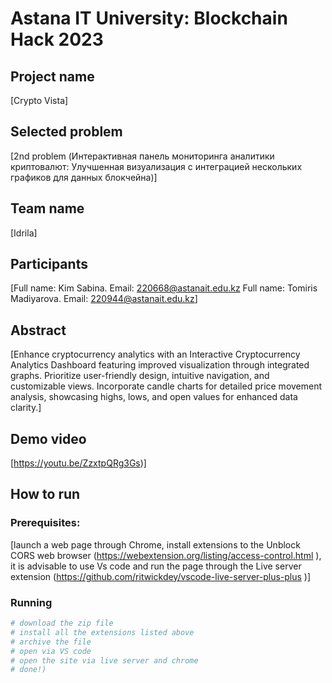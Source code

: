 # Astana IT University: Blockchain Hack 2023 

## Project name

[Crypto Vista]

## Selected problem

[2nd problem (Интерактивная панель мониторинга аналитики криптовалют: Улучшенная визуализация с интеграцией нескольких графиков для данных блокчейна)]

## Team name

[Idrila]

## Participants

[Full name: Kim Sabina. Email: 220668@astanait.edu.kz
Full name: Tomiris Madiyarova. Email: 220944@astanait.edu.kz]

## Abstract

[Enhance cryptocurrency analytics with an Interactive Cryptocurrency Analytics Dashboard featuring improved visualization through integrated graphs. Prioritize user-friendly design, intuitive navigation, and customizable views. Incorporate candle charts for detailed price movement analysis, showcasing highs, lows, and open values for enhanced data clarity.]

## Demo video

[https://youtu.be/ZzxtpQRg3Gs)]

## How to run

### Prerequisites:

[launch a web page through Chrome, install extensions to the Unblock CORS web browser (https://webextension.org/listing/access-control.html ), it is advisable to use Vs code and run the page through the Live server extension (https://github.com/ritwickdey/vscode-live-server-plus-plus )]

### Running

```bash
# download the zip file
# install all the extensions listed above
# archive the file
# open via VS code
# open the site via live server and chrome
# done!)
```

